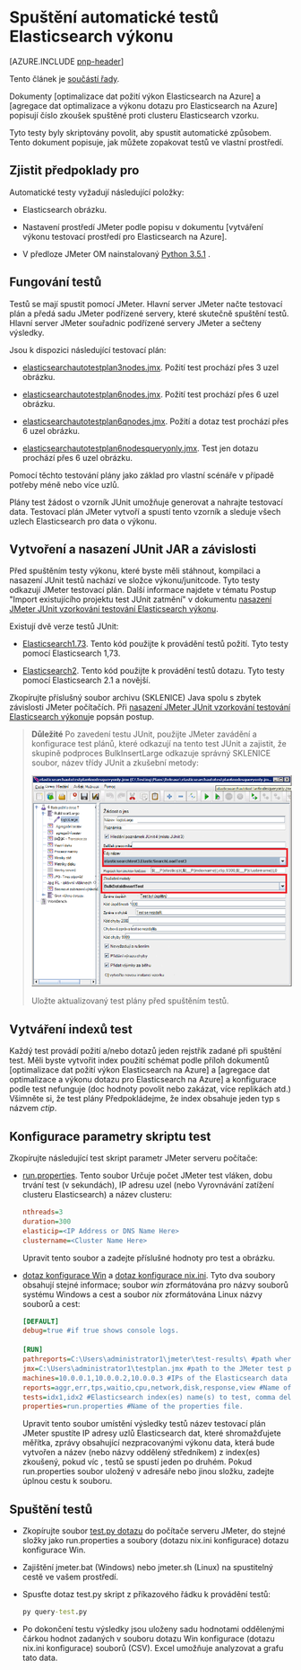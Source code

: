 
<properties
   pageTitle="Spuštění automatické testů výkonu Elasticsearch | Microsoft Azure"
   description="Popis spouštění testy výkonu ve vlastní prostředí."
   services=""
   documentationCenter="na"
   authors="dragon119"
   manager="bennage"
   editor=""
   tags=""/>

<tags
   ms.service="guidance"
   ms.devlang="na"
   ms.topic="article"
   ms.tgt_pltfrm="na"
   ms.workload="na"
   ms.date="09/22/2016"
   ms.author="masashin"/>
   
# <a name="running-the-automated-elasticsearch-performance-tests"></a>Spuštění automatické testů Elasticsearch výkonu

[AZURE.INCLUDE [pnp-header](../../includes/guidance-pnp-header-include.md)]

Tento článek je [součástí řady](guidance-elasticsearch.md). 

Dokumenty [optimalizace dat požití výkon Elasticsearch na Azure] a [agregace dat optimalizace a výkonu dotazu pro Elasticsearch na Azure] popisují číslo zkoušek spuštěné proti clusteru Elasticsearch vzorku.

Tyto testy byly skriptovány povolit, aby spustit automatické způsobem. Tento dokument popisuje, jak můžete zopakovat testů ve vlastní prostředí.

## <a name="prerequisites"></a>Zjistit předpoklady pro

Automatické testy vyžadují následující položky:

-  Elasticsearch obrázku.

- Nastavení prostředí JMeter podle popisu v dokumentu [vytváření výkonu testovací prostředí pro Elasticsearch na Azure].

- V předloze JMeter OM nainstalovaný [Python 3.5.1](https://www.python.org/downloads/release/python-351/) .


## <a name="how-the-tests-work"></a>Fungování testů
Testů se mají spustit pomocí JMeter. Hlavní server JMeter načte testovací plán a předá sadu JMeter podřízené servery, které skutečně spuštění testů. Hlavní server JMeter souřadnic podřízené servery JMeter a sečteny výsledky.

Jsou k dispozici následující testovací plán:

* [elasticsearchautotestplan3nodes.jmx](https://github.com/mspnp/azure-guidance/blob/master/ingestion-and-query-tests/templates/elasticsearchautotestplan3nodes.jmx). Požití test prochází přes 3 uzel obrázku.

* [elasticsearchautotestplan6nodes.jmx](https://github.com/mspnp/azure-guidance/blob/master/ingestion-and-query-tests/templates/elasticsearchautotestplan6nodes.jmx). Požití test prochází přes 6 uzel obrázku.

* [elasticsearchautotestplan6qnodes.jmx](https://github.com/mspnp/azure-guidance/blob/master/ingestion-and-query-tests/templates/elasticsearchautotestplan6qnodes.jmx). Požití a dotaz test prochází přes 6 uzel obrázku.

* [elasticsearchautotestplan6nodesqueryonly.jmx](https://github.com/mspnp/azure-guidance/blob/master/ingestion-and-query-tests/templates/elasticsearchautotestplan6nodesqueryonly.jmx). Test jen dotazu prochází přes 6 uzel obrázku.


Pomocí těchto testování plány jako základ pro vlastní scénáře v případě potřeby méně nebo více uzlů.

Plány test žádost o vzorník JUnit umožňuje generovat a nahrajte testovací data. Testovací plán JMeter vytvoří a spustí tento vzorník a sleduje všech uzlech Elasticsearch pro data o výkonu.  

## <a name="building-and-deploying-the-junit-jar-and-dependencies"></a>Vytvoření a nasazení JUnit JAR a závislosti
Před spuštěním testy výkonu, které byste měli stáhnout, kompilaci a nasazení JUnit testů nachází ve složce výkonu/junitcode. Tyto testy odkazují JMeter testovací plán. Další informace najdete v tématu Postup "Import existujícího projektu test JUnit zatmění" v dokumentu [nasazení JMeter JUnit vzorkování testování Elasticsearch výkonu].

Existují dvě verze testů JUnit: 

- [Elasticsearch1.73](https://github.com/mspnp/azure-guidance/tree/master/ingestion-and-query-tests/junitcode/elasticsearch1.73). Tento kód použijte k provádění testů požití. Tyto testy pomocí Elasticsearch 1,73.

- [Elasticsearch2](https://github.com/mspnp/azure-guidance/tree/master/ingestion-and-query-tests/junitcode/elasticsearch2). Tento kód použijte k provádění testů dotazu. Tyto testy pomocí Elasticsearch 2.1 a novější.

Zkopírujte příslušný soubor archivu (SKLENICE) Java spolu s zbytek závislosti JMeter počítačích. Při [nasazení JMeter JUnit vzorkování testování Elasticsearch výkonu][]je popsán postup. 

> **Důležité** Po zavedení testu JUnit, použijte JMeter zavádění a konfigurace test plánů, které odkazují na tento test JUnit a zajistit, že skupině podproces BulkInsertLarge odkazuje správný SKLENICE soubor, název třídy JUnit a zkušební metody:
> 
> ![](./media/guidance-elasticsearch/performance-tests-image1.png)
> 
> Uložte aktualizovaný test plány před spuštěním testů.

## <a name="creating-the-test-indexes"></a>Vytváření indexů test
Každý test provádí požití a/nebo dotazů jeden rejstřík zadané při spuštění test. Měli byste vytvořit index použití schémat podle příloh dokumentů [optimalizace dat požití výkon Elasticsearch na Azure] a [agregace dat optimalizace a výkonu dotazu pro Elasticsearch na Azure] a konfigurace podle test nefunguje (doc hodnoty povolit nebo zakázat, více replikách atd.) Všimněte si, že test plány Předpokládejme, že index obsahuje jeden typ s názvem *ctip*.

## <a name="configuring-the-test-script-parameters"></a>Konfigurace parametry skriptu test
Zkopírujte následující test skript parametr JMeter serveru počítače:

* [run.properties](https://github.com/mspnp/azure-guidance/blob/master/ingestion-and-query-tests/run.properties). Tento soubor Určuje počet JMeter test vláken, dobu trvání test (v sekundách), IP adresu uzel (nebo Vyrovnávání zatížení clusteru Elasticsearch) a název clusteru:

  ```ini
  nthreads=3
  duration=300
  elasticip=<IP Address or DNS Name Here>
  clustername=<Cluster Name Here>
  ```
  
  Upravit tento soubor a zadejte příslušné hodnoty pro test a obrázku.

* [dotaz konfigurace Win](https://github.com/mspnp/azure-guidance/blob/master/ingestion-and-query-tests/query-config-win.ini) a [dotaz konfigurace nix.ini](https://github.com/mspnp/azure-guidance/blob/master/ingestion-and-query-tests/query-config-nix.ini). Tyto dva soubory obsahují stejné informace; soubor *win* zformátována pro názvy souborů systému Windows a cest a soubor *nix* zformátována Linux názvy souborů a cest:

  ```ini
  [DEFAULT]
  debug=true #if true shows console logs.

  [RUN]
  pathreports=C:\Users\administrator1\jmeter\test-results\ #path where tests results are saved.
  jmx=C:\Users\administrator1\testplan.jmx #path to the JMeter test plan.
  machines=10.0.0.1,10.0.0.2,10.0.0.3 #IPs of the Elasticsearch data nodes separated by commas.
  reports=aggr,err,tps,waitio,cpu,network,disk,response,view #Name of the reports separated by commas.
  tests=idx1,idx2 #Elasticsearch index(es) name(s) to test, comma delimited if more than one.
  properties=run.properties #Name of the properties file.
  ```

  Upravit tento soubor umístění výsledky testů název testovací plán JMeter spustíte IP adresy uzlů Elasticsearch dat, které shromažďujete měřítka, zprávy obsahující nezpracovanými výkonu data, která bude vytvořen a název (nebo názvy oddělený středníkem) z index(es) zkoušený, pokud víc , testů se spustí jeden po druhém. Pokud run.properties soubor uložený v adresáře nebo jinou složku, zadejte úplnou cestu k souboru.

## <a name="running-the-tests"></a>Spuštění testů

* Zkopírujte soubor [test.py dotazu](https://github.com/mspnp/azure-guidance/blob/master/ingestion-and-query-tests/query-test.py) do počítače serveru JMeter, do stejné složky jako run.properties a soubory (dotazu nix.ini konfigurace) dotazu konfigurace Win.

* Zajištění jmeter.bat (Windows) nebo jmeter.sh (Linux) na spustitelný cestě ve vašem prostředí.

* Spusťte dotaz test.py skript z příkazového řádku k provádění testů:

  ```cmd
  py query-test.py
  ```

* Po dokončení testu výsledky jsou uloženy sadu hodnotami oddělenými čárkou hodnot zadaných v souboru dotazu Win konfigurace (dotazu nix.ini konfigurace) souborů (CSV). Excel umožňuje analyzovat a grafu tato data.


[Ladění výkonu požití dat pro Elasticsearch na Azure]: guidance-elasticsearch-tuning-data-ingestion-performance.md
[Optimalizace slučování dat a výkonu dotazu pro Elasticsearch na Azure]: guidance-elasticsearch-tuning-data-aggregation-and-query-performance.md
[Vytváření výkonu testování prostředí pro Elasticsearch na Azure]: guidance-elasticsearch-creating-performance-testing-environment.md
[Nasazení JMeter JUnit vzorkování testování Elasticsearch výkonu]: guidance-elasticsearch-deploying-jmeter-junit-sampler.md

